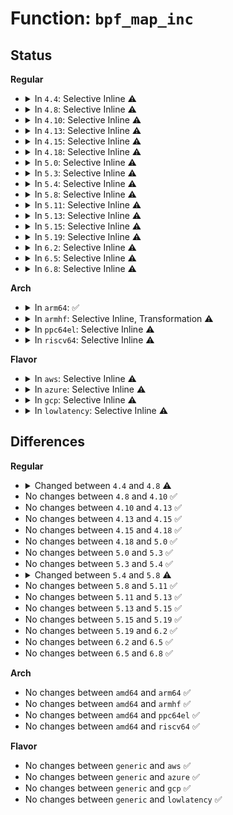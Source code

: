 # Function: <code>bpf_map_inc</code>

## Status
<b>Regular</b>
<ul>
<li>
<details>
<summary>In <code>4.4</code>: Selective Inline ⚠️</summary>

```c
void bpf_map_inc(struct bpf_map *map, bool uref);
```

**Collision:** Unique Global

**Inline:** Selective

**Transformation:** False

**Instances:**

```
In kernel/bpf/syscall.c (ffffffff81173470)
Location: kernel/bpf/syscall.c:184
Inline: True
Inline callers:
  - kernel/bpf/syscall.c:bpf_map_get_with_uref
Direct callers:
  - kernel/bpf/verifier.c:bpf_check
  - kernel/bpf/inode.c:bpf_obj_get_user
```
**Symbols:**

```
ffffffff81173470-ffffffff81173487: bpf_map_inc (STB_GLOBAL)
```
</details>
</li>
<li>
<details>
<summary>In <code>4.8</code>: Selective Inline ⚠️</summary>

```c
struct bpf_map *bpf_map_inc(struct bpf_map *map, bool uref);
```

**Collision:** Unique Global

**Inline:** Selective

**Transformation:** False

**Instances:**

```
In kernel/bpf/syscall.c (ffffffff811813f0)
Location: kernel/bpf/syscall.c:229
Inline: True
Direct callers:
  - kernel/bpf/syscall.c:bpf_map_get_with_uref
  - kernel/bpf/verifier.c:bpf_check
  - kernel/bpf/inode.c:bpf_obj_get_user
```
**Symbols:**

```
ffffffff811813f0-ffffffff81181426: bpf_map_inc (STB_GLOBAL)
```
</details>
</li>
<li>
<details>
<summary>In <code>4.10</code>: Selective Inline ⚠️</summary>

```c
struct bpf_map *bpf_map_inc(struct bpf_map *map, bool uref);
```

**Collision:** Unique Global

**Inline:** Selective

**Transformation:** False

**Instances:**

```
In kernel/bpf/syscall.c (ffffffff8118d000)
Location: kernel/bpf/syscall.c:272
Inline: True
Direct callers:
  - kernel/bpf/syscall.c:bpf_map_get_with_uref
  - kernel/bpf/verifier.c:bpf_check
  - kernel/bpf/inode.c:bpf_obj_get_user
```
**Symbols:**

```
ffffffff8118d000-ffffffff8118d036: bpf_map_inc (STB_GLOBAL)
```
</details>
</li>
<li>
<details>
<summary>In <code>4.13</code>: Selective Inline ⚠️</summary>

```c
struct bpf_map *bpf_map_inc(struct bpf_map *map, bool uref);
```

**Collision:** Unique Global

**Inline:** Selective

**Transformation:** False

**Instances:**

```
In kernel/bpf/syscall.c (ffffffff81191e80)
Location: kernel/bpf/syscall.c:338
Inline: True
Direct callers:
  - kernel/bpf/syscall.c:bpf_map_get_with_uref
  - kernel/bpf/verifier.c:bpf_check
  - kernel/bpf/inode.c:bpf_obj_get_user
  - kernel/bpf/map_in_map.c:bpf_map_fd_get_ptr
```
**Symbols:**

```
ffffffff81191e80-ffffffff81191eb6: bpf_map_inc (STB_GLOBAL)
```
</details>
</li>
<li>
<details>
<summary>In <code>4.15</code>: Selective Inline ⚠️</summary>

```c
struct bpf_map *bpf_map_inc(struct bpf_map *map, bool uref);
```

**Collision:** Unique Global

**Inline:** Selective

**Transformation:** False

**Instances:**

```
In kernel/bpf/syscall.c (ffffffff8119f5b0)
Location: kernel/bpf/syscall.c:469
Inline: True
Direct callers:
  - kernel/bpf/syscall.c:bpf_map_get_with_uref
  - kernel/bpf/verifier.c:bpf_check
  - kernel/bpf/inode.c:bpf_obj_get_user
  - kernel/bpf/map_in_map.c:bpf_map_fd_get_ptr
```
**Symbols:**

```
ffffffff8119f5b0-ffffffff8119f5e8: bpf_map_inc (STB_GLOBAL)
```
</details>
</li>
<li>
<details>
<summary>In <code>4.18</code>: Selective Inline ⚠️</summary>

```c
struct bpf_map *bpf_map_inc(struct bpf_map *map, bool uref);
```

**Collision:** Unique Global

**Inline:** Selective

**Transformation:** False

**Instances:**

```
In kernel/bpf/syscall.c (ffffffff811b35e0)
Location: kernel/bpf/syscall.c:545
Inline: True
Direct callers:
  - kernel/bpf/syscall.c:bpf_map_get_with_uref
  - kernel/bpf/verifier.c:bpf_check
  - kernel/bpf/inode.c:bpf_obj_get_user
  - kernel/bpf/map_in_map.c:bpf_map_fd_get_ptr
```
**Symbols:**

```
ffffffff811b35e0-ffffffff811b3621: bpf_map_inc (STB_GLOBAL)
```
</details>
</li>
<li>
<details>
<summary>In <code>5.0</code>: Selective Inline ⚠️</summary>

```c
struct bpf_map *bpf_map_inc(struct bpf_map *map, bool uref);
```

**Collision:** Unique Global

**Inline:** Selective

**Transformation:** False

**Instances:**

```
In kernel/bpf/syscall.c (ffffffff811c1cc0)
Location: kernel/bpf/syscall.c:601
Inline: True
Direct callers:
  - kernel/bpf/syscall.c:bpf_map_get_with_uref
  - kernel/bpf/verifier.c:bpf_check
  - kernel/bpf/inode.c:bpf_obj_get_user
  - kernel/bpf/map_in_map.c:bpf_map_fd_get_ptr
```
**Symbols:**

```
ffffffff811c1cc0-ffffffff811c1d01: bpf_map_inc (STB_GLOBAL)
```
</details>
</li>
<li>
<details>
<summary>In <code>5.3</code>: Selective Inline ⚠️</summary>

```c
struct bpf_map *bpf_map_inc(struct bpf_map *map, bool uref);
```

**Collision:** Unique Global

**Inline:** Selective

**Transformation:** False

**Instances:**

```
In kernel/bpf/syscall.c (ffffffff811d2310)
Location: kernel/bpf/syscall.c:658
Inline: True
Direct callers:
  - kernel/bpf/syscall.c:bpf_map_get_with_uref
  - kernel/bpf/verifier.c:replace_map_fd_with_map_ptr
  - kernel/bpf/inode.c:bpf_obj_get_user
  - kernel/bpf/map_in_map.c:bpf_map_fd_get_ptr
```
**Symbols:**

```
ffffffff811d2310-ffffffff811d2351: bpf_map_inc (STB_GLOBAL)
```
</details>
</li>
<li>
<details>
<summary>In <code>5.4</code>: Selective Inline ⚠️</summary>

```c
struct bpf_map *bpf_map_inc(struct bpf_map *map, bool uref);
```

**Collision:** Unique Global

**Inline:** Selective

**Transformation:** False

**Instances:**

```
In kernel/bpf/syscall.c (ffffffff811de8b0)
Location: kernel/bpf/syscall.c:661
Inline: True
Direct callers:
  - kernel/bpf/syscall.c:bpf_map_get_with_uref
  - kernel/bpf/verifier.c:replace_map_fd_with_map_ptr
  - kernel/bpf/inode.c:bpf_obj_get_user
  - kernel/bpf/map_in_map.c:bpf_map_fd_get_ptr
  - kernel/bpf/xskmap.c:xsk_map_update_elem
```
**Symbols:**

```
ffffffff811de8b0-ffffffff811de8f1: bpf_map_inc (STB_GLOBAL)
```
</details>
</li>
<li>
<details>
<summary>In <code>5.8</code>: Selective Inline ⚠️</summary>

```c
void bpf_map_inc(struct bpf_map *map);
```

**Collision:** Unique Global

**Inline:** Selective

**Transformation:** False

**Instances:**

```
In kernel/bpf/syscall.c (ffffffff811fefec)
Location: kernel/bpf/syscall.c:911
Inline: True
Inline callers:
  - kernel/bpf/syscall.c:bpf_map_get
Direct callers:
  - kernel/bpf/verifier.c:replace_map_fd_with_map_ptr
  - kernel/bpf/arraymap.c:prog_array_map_clear
  - kernel/bpf/map_in_map.c:bpf_map_fd_get_ptr
  - kernel/bpf/bpf_struct_ops.c:bpf_struct_ops_map_update_elem
  - net/xdp/xskmap.c:xsk_map_update_elem
```
**Symbols:**

```
ffffffff811fb390-ffffffff811fb3a3: bpf_map_inc (STB_GLOBAL)
```
</details>
</li>
<li>
<details>
<summary>In <code>5.11</code>: Selective Inline ⚠️</summary>

```c
void bpf_map_inc(struct bpf_map *map);
```

**Collision:** Unique Global

**Inline:** Selective

**Transformation:** False

**Instances:**

```
In kernel/bpf/syscall.c (ffffffff811fe32c)
Location: kernel/bpf/syscall.c:924
Inline: True
Inline callers:
  - kernel/bpf/syscall.c:bpf_map_get
Direct callers:
  - kernel/bpf/verifier.c:resolve_pseudo_ldimm64
  - kernel/bpf/arraymap.c:prog_array_map_clear
  - kernel/bpf/map_in_map.c:bpf_map_fd_get_ptr
  - kernel/bpf/bpf_struct_ops.c:bpf_struct_ops_map_update_elem
  - net/xdp/xsk.c:xsk_release
  - net/xdp/xskmap.c:xsk_map_update_elem
```
**Symbols:**

```
ffffffff811fa4f0-ffffffff811fa503: bpf_map_inc (STB_GLOBAL)
```
</details>
</li>
<li>
<details>
<summary>In <code>5.13</code>: Selective Inline ⚠️</summary>

```c
void bpf_map_inc(struct bpf_map *map);
```

**Collision:** Unique Global

**Inline:** Selective

**Transformation:** False

**Instances:**

```
In kernel/bpf/syscall.c (ffffffff811fedbc)
Location: kernel/bpf/syscall.c:925
Inline: True
Inline callers:
  - kernel/bpf/syscall.c:bpf_map_get
Direct callers:
  - kernel/bpf/verifier.c:resolve_pseudo_ldimm64
  - kernel/bpf/arraymap.c:prog_array_map_clear
  - kernel/bpf/map_in_map.c:bpf_map_fd_get_ptr
  - kernel/bpf/bpf_struct_ops.c:bpf_struct_ops_map_update_elem
  - net/xdp/xsk.c:xsk_release
  - net/xdp/xskmap.c:xsk_map_update_elem
```
**Symbols:**

```
ffffffff811fb430-ffffffff811fb443: bpf_map_inc (STB_GLOBAL)
```
</details>
</li>
<li>
<details>
<summary>In <code>5.15</code>: Selective Inline ⚠️</summary>

```c
void bpf_map_inc(struct bpf_map *map);
```

**Collision:** Unique Global

**Inline:** Selective

**Transformation:** False

**Instances:**

```
In kernel/bpf/syscall.c (ffffffff81230a0c)
Location: kernel/bpf/syscall.c:952
Inline: True
Inline callers:
  - kernel/bpf/syscall.c:bpf_map_get
Direct callers:
  - kernel/bpf/verifier.c:resolve_pseudo_ldimm64
  - kernel/bpf/arraymap.c:prog_array_map_clear
  - kernel/bpf/map_in_map.c:bpf_map_fd_get_ptr
  - kernel/bpf/bpf_struct_ops.c:bpf_struct_ops_map_update_elem
  - net/xdp/xsk.c:xsk_release
  - net/xdp/xskmap.c:xsk_map_update_elem
```
**Symbols:**

```
ffffffff8122cb70-ffffffff8122cb83: bpf_map_inc (STB_GLOBAL)
```
</details>
</li>
<li>
<details>
<summary>In <code>5.19</code>: Selective Inline ⚠️</summary>

```c
void bpf_map_inc(struct bpf_map *map);
```

**Collision:** Unique Global

**Inline:** Selective

**Transformation:** False

**Instances:**

```
In kernel/bpf/syscall.c (ffffffff81270d50)
Location: kernel/bpf/syscall.c:1186
Inline: True
Inline callers:
  - kernel/bpf/syscall.c:bpf_map_get
Direct callers:
  - kernel/bpf/verifier.c:resolve_pseudo_ldimm64
  - kernel/bpf/arraymap.c:prog_array_map_clear
  - kernel/bpf/map_in_map.c:bpf_map_fd_get_ptr
  - kernel/bpf/bpf_struct_ops.c:bpf_struct_ops_map_update_elem
  - net/xdp/xsk.c:xsk_release
  - net/xdp/xskmap.c:xsk_map_update_elem
```
**Symbols:**

```
ffffffff8126ee80-ffffffff8126ee99: bpf_map_inc (STB_GLOBAL)
```
</details>
</li>
<li>
<details>
<summary>In <code>6.2</code>: Selective Inline ⚠️</summary>

```c
void bpf_map_inc(struct bpf_map *map);
```

**Collision:** Unique Global

**Inline:** Selective

**Transformation:** False

**Instances:**

```
In kernel/bpf/syscall.c (ffffffff812c6d80)
Location: kernel/bpf/syscall.c:1229
Inline: True
Inline callers:
  - kernel/bpf/syscall.c:bpf_map_get
Direct callers:
  - kernel/bpf/verifier.c:resolve_pseudo_ldimm64
  - kernel/bpf/arraymap.c:prog_array_map_clear
  - kernel/bpf/map_in_map.c:bpf_map_fd_get_ptr
  - kernel/bpf/bpf_struct_ops.c:bpf_struct_ops_map_update_elem
  - net/xdp/xsk.c:xsk_release
  - net/xdp/xskmap.c:xsk_map_update_elem
```
**Symbols:**

```
ffffffff812c4660-ffffffff812c4679: bpf_map_inc (STB_GLOBAL)
```
</details>
</li>
<li>
<details>
<summary>In <code>6.5</code>: Selective Inline ⚠️</summary>

```c
void bpf_map_inc(struct bpf_map *map);
```

**Collision:** Unique Global

**Inline:** Selective

**Transformation:** False

**Instances:**

```
In kernel/bpf/syscall.c (ffffffff812edf23)
Location: kernel/bpf/syscall.c:1304
Inline: True
Inline callers:
  - kernel/bpf/syscall.c:bpf_map_get
Direct callers:
  - kernel/bpf/verifier.c:resolve_pseudo_ldimm64
  - kernel/bpf/arraymap.c:prog_array_map_clear
  - kernel/bpf/map_in_map.c:bpf_map_fd_get_ptr
  - kernel/bpf/bpf_struct_ops.c:bpf_struct_ops_map_link_update
  - kernel/bpf/bpf_struct_ops.c:bpf_struct_ops_map_update_elem
  - net/xdp/xsk.c:xsk_release
  - net/xdp/xskmap.c:xsk_map_update_elem
```
**Symbols:**

```
ffffffff812eb660-ffffffff812eb679: bpf_map_inc (STB_GLOBAL)
```
</details>
</li>
<li>
<details>
<summary>In <code>6.8</code>: Selective Inline ⚠️</summary>

```c
void bpf_map_inc(struct bpf_map *map);
```

**Collision:** Unique Global

**Inline:** Selective

**Transformation:** False

**Instances:**

```
In kernel/bpf/syscall.c (ffffffff8130ccc3)
Location: kernel/bpf/syscall.c:1335
Inline: True
Inline callers:
  - kernel/bpf/syscall.c:bpf_map_get
Direct callers:
  - kernel/bpf/verifier.c:resolve_pseudo_ldimm64
  - kernel/bpf/arraymap.c:prog_array_map_clear
  - kernel/bpf/map_in_map.c:bpf_map_fd_get_ptr
  - kernel/bpf/bpf_struct_ops.c:bpf_struct_ops_map_link_update
  - kernel/bpf/bpf_struct_ops.c:bpf_struct_ops_map_update_elem
  - net/xdp/xsk.c:xsk_release
  - net/xdp/xskmap.c:xsk_map_update_elem
```
**Symbols:**

```
ffffffff81309bb0-ffffffff81309bc9: bpf_map_inc (STB_GLOBAL)
```
</details>
</li>
</ul>
<b>Arch</b>
<ul>
<li>
<details>
<summary>In <code>arm64</code>: ✅</summary>

```c
struct bpf_map *bpf_map_inc(struct bpf_map *map, bool uref);
```

**Collision:** Unique Global

**Inline:** No

**Transformation:** False

**Instances:**

```
In kernel/bpf/syscall.c (ffff8000102600a8)
Location: kernel/bpf/syscall.c:661
Inline: False
Direct callers:
  - kernel/bpf/syscall.c:bpf_map_get_with_uref
  - kernel/bpf/verifier.c:replace_map_fd_with_map_ptr
  - kernel/bpf/inode.c:bpf_obj_get_user
  - kernel/bpf/map_in_map.c:bpf_map_fd_get_ptr
  - kernel/bpf/xskmap.c:xsk_map_update_elem
```
**Symbols:**

```
ffff8000102600a8-ffff800010260180: bpf_map_inc (STB_GLOBAL)
```
</details>
</li>
<li>
<details>
<summary>In <code>armhf</code>: Selective Inline, Transformation ⚠️</summary>

```c
struct bpf_map *bpf_map_inc(struct bpf_map *map, bool uref);
```

**Collision:** Unique Global

**Inline:** Selective

**Transformation:** True

**Instances:**

```
In kernel/bpf/syscall.c (c0493288)
Location: kernel/bpf/syscall.c:661
Inline: True
Direct callers:
  - kernel/bpf/syscall.c:bpf_map_get_with_uref
  - kernel/bpf/verifier.c:replace_map_fd_with_map_ptr
  - kernel/bpf/inode.c:bpf_obj_get_user
  - kernel/bpf/map_in_map.c:bpf_map_fd_get_ptr
  - kernel/bpf/xskmap.c:xsk_map_update_elem
```
**Symbols:**

```
c0493288-c04932bc: bpf_map_inc.part.0 (STB_LOCAL)
c04932bc-c0493330: bpf_map_inc (STB_GLOBAL)
```
</details>
</li>
<li>
<details>
<summary>In <code>ppc64el</code>: Selective Inline ⚠️</summary>

```c
struct bpf_map *bpf_map_inc(struct bpf_map *map, bool uref);
```

**Collision:** Unique Global

**Inline:** Selective

**Transformation:** False

**Instances:**

```
In kernel/bpf/syscall.c (c000000000304b90)
Location: kernel/bpf/syscall.c:661
Inline: True
Direct callers:
  - kernel/bpf/syscall.c:bpf_map_get_with_uref
  - kernel/bpf/verifier.c:replace_map_fd_with_map_ptr
  - kernel/bpf/inode.c:bpf_obj_get_user
  - kernel/bpf/map_in_map.c:bpf_map_fd_get_ptr
  - kernel/bpf/xskmap.c:xsk_map_update_elem
```
**Symbols:**

```
c000000000304b90-c000000000304c08: bpf_map_inc (STB_GLOBAL)
```
</details>
</li>
<li>
<details>
<summary>In <code>riscv64</code>: Selective Inline ⚠️</summary>

```c
struct bpf_map *bpf_map_inc(struct bpf_map *map, bool uref);
```

**Collision:** Unique Global

**Inline:** Selective

**Transformation:** False

**Instances:**

```
In kernel/bpf/syscall.c (ffffffe00019fde0)
Location: kernel/bpf/syscall.c:661
Inline: True
Inline callers:
  - kernel/bpf/syscall.c:bpf_map_get_with_uref
Direct callers:
  - kernel/bpf/verifier.c:replace_map_fd_with_map_ptr
  - kernel/bpf/inode.c:bpf_obj_get_user
  - kernel/bpf/map_in_map.c:bpf_map_fd_get_ptr
  - kernel/bpf/xskmap.c:xsk_map_update_elem
```
**Symbols:**

```
ffffffe00019d73c-ffffffe00019d79a: bpf_map_inc (STB_GLOBAL)
```
</details>
</li>
</ul>
<b>Flavor</b>
<ul>
<li>
<details>
<summary>In <code>aws</code>: Selective Inline ⚠️</summary>

```c
struct bpf_map *bpf_map_inc(struct bpf_map *map, bool uref);
```

**Collision:** Unique Global

**Inline:** Selective

**Transformation:** False

**Instances:**

```
In kernel/bpf/syscall.c (ffffffff811d6ed0)
Location: kernel/bpf/syscall.c:661
Inline: True
Direct callers:
  - kernel/bpf/syscall.c:bpf_map_get_with_uref
  - kernel/bpf/verifier.c:replace_map_fd_with_map_ptr
  - kernel/bpf/inode.c:bpf_obj_get_user
  - kernel/bpf/map_in_map.c:bpf_map_fd_get_ptr
  - kernel/bpf/xskmap.c:xsk_map_update_elem
```
**Symbols:**

```
ffffffff811d6ed0-ffffffff811d6f11: bpf_map_inc (STB_GLOBAL)
```
</details>
</li>
<li>
<details>
<summary>In <code>azure</code>: Selective Inline ⚠️</summary>

```c
struct bpf_map *bpf_map_inc(struct bpf_map *map, bool uref);
```

**Collision:** Unique Global

**Inline:** Selective

**Transformation:** False

**Instances:**

```
In kernel/bpf/syscall.c (ffffffff811c9c90)
Location: kernel/bpf/syscall.c:661
Inline: True
Direct callers:
  - kernel/bpf/syscall.c:bpf_map_get_with_uref
  - kernel/bpf/verifier.c:replace_map_fd_with_map_ptr
  - kernel/bpf/inode.c:bpf_obj_get_user
  - kernel/bpf/map_in_map.c:bpf_map_fd_get_ptr
  - kernel/bpf/xskmap.c:xsk_map_update_elem
```
**Symbols:**

```
ffffffff811c9c90-ffffffff811c9cd1: bpf_map_inc (STB_GLOBAL)
```
</details>
</li>
<li>
<details>
<summary>In <code>gcp</code>: Selective Inline ⚠️</summary>

```c
struct bpf_map *bpf_map_inc(struct bpf_map *map, bool uref);
```

**Collision:** Unique Global

**Inline:** Selective

**Transformation:** False

**Instances:**

```
In kernel/bpf/syscall.c (ffffffff811d4ca0)
Location: kernel/bpf/syscall.c:661
Inline: True
Direct callers:
  - kernel/bpf/syscall.c:bpf_map_get_with_uref
  - kernel/bpf/verifier.c:replace_map_fd_with_map_ptr
  - kernel/bpf/inode.c:bpf_obj_get_user
  - kernel/bpf/map_in_map.c:bpf_map_fd_get_ptr
  - kernel/bpf/xskmap.c:xsk_map_update_elem
```
**Symbols:**

```
ffffffff811d4ca0-ffffffff811d4ce1: bpf_map_inc (STB_GLOBAL)
```
</details>
</li>
<li>
<details>
<summary>In <code>lowlatency</code>: Selective Inline ⚠️</summary>

```c
struct bpf_map *bpf_map_inc(struct bpf_map *map, bool uref);
```

**Collision:** Unique Global

**Inline:** Selective

**Transformation:** False

**Instances:**

```
In kernel/bpf/syscall.c (ffffffff811e2fd0)
Location: kernel/bpf/syscall.c:661
Inline: True
Direct callers:
  - kernel/bpf/syscall.c:bpf_map_get_with_uref
  - kernel/bpf/verifier.c:replace_map_fd_with_map_ptr
  - kernel/bpf/inode.c:bpf_obj_get_user
  - kernel/bpf/map_in_map.c:bpf_map_fd_get_ptr
  - kernel/bpf/xskmap.c:xsk_map_update_elem
```
**Symbols:**

```
ffffffff811e2fd0-ffffffff811e3011: bpf_map_inc (STB_GLOBAL)
```
</details>
</li>
</ul>

## Differences
<b>Regular</b>
<ul>
<li>
<details>
<summary>Changed between <code>4.4</code> and <code>4.8</code> ⚠️</summary>
<ul>
<li>
<b>Return type changed. </b>
<code>void</code> ➡️ <code>struct bpf_map *</code>
</li>
</ul>
</details>
</li>
<li>
No changes between <code>4.8</code> and <code>4.10</code> ✅
</li>
<li>
No changes between <code>4.10</code> and <code>4.13</code> ✅
</li>
<li>
No changes between <code>4.13</code> and <code>4.15</code> ✅
</li>
<li>
No changes between <code>4.15</code> and <code>4.18</code> ✅
</li>
<li>
No changes between <code>4.18</code> and <code>5.0</code> ✅
</li>
<li>
No changes between <code>5.0</code> and <code>5.3</code> ✅
</li>
<li>
No changes between <code>5.3</code> and <code>5.4</code> ✅
</li>
<li>
<details>
<summary>Changed between <code>5.4</code> and <code>5.8</code> ⚠️</summary>
<ul>
<li>
<b>Param removed. </b>
<code>bool uref</code>
</li>
<li>
<b>Return type changed. </b>
<code>struct bpf_map *</code> ➡️ <code>void</code>
</li>
</ul>
</details>
</li>
<li>
No changes between <code>5.8</code> and <code>5.11</code> ✅
</li>
<li>
No changes between <code>5.11</code> and <code>5.13</code> ✅
</li>
<li>
No changes between <code>5.13</code> and <code>5.15</code> ✅
</li>
<li>
No changes between <code>5.15</code> and <code>5.19</code> ✅
</li>
<li>
No changes between <code>5.19</code> and <code>6.2</code> ✅
</li>
<li>
No changes between <code>6.2</code> and <code>6.5</code> ✅
</li>
<li>
No changes between <code>6.5</code> and <code>6.8</code> ✅
</li>
</ul>
<b>Arch</b>
<ul>
<li>
No changes between <code>amd64</code> and <code>arm64</code> ✅
</li>
<li>
No changes between <code>amd64</code> and <code>armhf</code> ✅
</li>
<li>
No changes between <code>amd64</code> and <code>ppc64el</code> ✅
</li>
<li>
No changes between <code>amd64</code> and <code>riscv64</code> ✅
</li>
</ul>
<b>Flavor</b>
<ul>
<li>
No changes between <code>generic</code> and <code>aws</code> ✅
</li>
<li>
No changes between <code>generic</code> and <code>azure</code> ✅
</li>
<li>
No changes between <code>generic</code> and <code>gcp</code> ✅
</li>
<li>
No changes between <code>generic</code> and <code>lowlatency</code> ✅
</li>
</ul>

